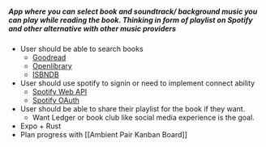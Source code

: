 ##### App where you can select book and soundtrack/ background music you can play while reading the book. Thinking in form of playlist on Spotify and other alternative with other music providers

- User should be able to search books
	- [Goodread](https://isbndb.com/)
	- [Openlibrary](https://openlibrary.org/developers/api)
	- [ISBNDB](https://isbndb.com/)
- User should use spotify to signin or need to implement connect ability
	- [Spotify Web API](https://developer.spotify.com/documentation/web-api)
	- [Spotify OAuth](https://developer.spotify.com/documentation/web-api/concepts/authorization)
- User should be able to share their playlist for the book if they want.
	- Want Ledger or book club like social media experience is the goal.
- Expo + Rust
- Plan progress with [[Ambient Pair Kanban Board]]